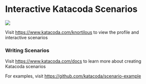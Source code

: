 # Interactive Katacoda Scenarios

[![](http://shields.katacoda.com/katacoda/knortilous/count.svg)](https://www.katacoda.com/knortilous "Get your profile on Katacoda.com")

Visit https://www.katacoda.com/knortilous to view the profile and interactive scenarios

### Writing Scenarios
Visit https://www.katacoda.com/docs to learn more about creating Katacoda scenarios

For examples, visit https://github.com/katacoda/scenario-example
